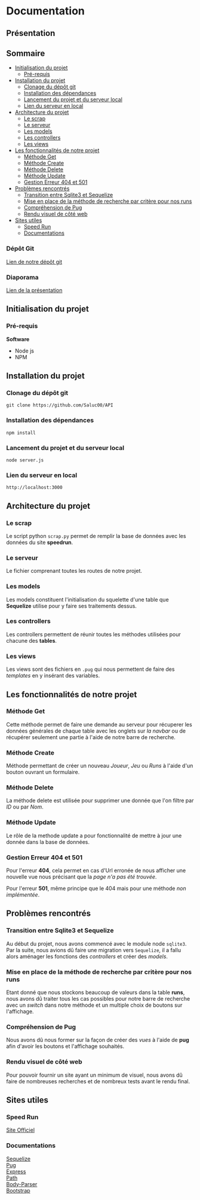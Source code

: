 # Documentation

## Présentation

## Sommaire

- [Initialisation du projet](##-initialisation-du-projet)
    - [Pré-requis](##-pré-requis)
- [Installation du projet](##-installation-du-projet)
    - [Clonage du dépôt git](###-clonage-du-dépôt-git)
    - [Installation des dépendances](installation-des-dépendances)
    - [Lancement du projet et du serveur local](###-lancement-du-projet-et-du-serveur-local)
    - [Lien du serveur en local](###-lien-du-serveur-en-local)
- [Architecture du projet](##-architecture-du-projet)
    - [Le scrap](###-le-scrap)
    - [Le serveur](###-le-serveur)
    - [Les models](###-les-models)
    - [Les controllers](###-les-controllers)
    - [Les views](###-les-views)
- [Les fonctionnalités de notre projet](##-Les-fonctionnalités-de-notre-projet)
    - [Méthode Get](###-méthode-get)
    - [Méthode Create](###-méthode-create)
    - [Méthode Delete](###-méthode-delete)
    - [Méthode Update](###-méthode-update)
    - [Gestion Erreur 404 et 501](###-gestion-erreur-404-et-501)
- [Problèmes rencontrés](##-problèmes-rencontrés)
    - [Transition entre Sqlite3 et Sequelize](###-transition-entre-sqlite3-et-sequelize)
    - [Mise en place de la méthode de recherche par critère pour nos runs](####-mise-en-place-de-la-méthode-de-recherche-par-critère-pour-nos-runs)
    - [Compréhension de Pug](####-compréhension-de-Pug)
    - [Rendu visuel de côté web](####-rendu-visuel-de-côté-web)
- [Sites utiles](##-sites-utiles)
    - [Speed Run](###-speed-run)
    - [Documentations](###-documentations)
    
### Dépôt Git

[Lien de notre dépôt git](https://github.com/Saluc00/API)

### Diaporama

[Lien de la présentation](https://www.canva.com/design/DAD7OUIQjrY/eH2-wRAmUWHzArVFK8PGOg/edit)

## Initialisation du projet

### Pré-requis

**Software**

- Node js
- NPM

## Installation du projet

### Clonage du dépôt git

```
git clone https://github.com/Saluc00/API
```

### Installation des dépendances

```
npm install
```

### Lancement du projet et du serveur local

```
node server.js
```

### Lien du serveur en local

```
http://localhost:3000
```

## Architecture du projet

### Le scrap

Le script python `scrap.py` permet de remplir la base de données avec les données du site **speedrun**.

### Le serveur

Le fichier comprenant toutes les routes de notre projet.

### Les models

Les models constituent l'initialisation du squelette d'une table que **Sequelize** utilise pour y faire ses traitements dessus. 

### Les controllers

Les controllers permettent de réunir toutes les méthodes utilisées pour chacune des **tables**.

### Les views

Les views sont des fichiers en `.pug` qui nous permettent de faire des *templates* en y insérant des variables.

## Les fonctionnalités de notre projet

### Méthode Get 

Cette méthode permet de faire une demande au serveur pour récuperer les données générales de chaque table avec les onglets sur *la navbar* ou de récupérer seulement une partie à l'aide de notre barre de recherche.

### Méthode Create

Méthode permettant de créer un nouveau *Joueur*, *Jeu* ou *Runs* à l'aide d'un bouton ouvrant un formulaire.

### Méthode Delete

La méthode delete est utilisée pour supprimer une donnée que l'on filtre par *ID* ou par *Nom*.

### Méthode Update

Le rôle de la methode update a pour fonctionnalité de mettre à jour une donnée dans la base de données.

### Gestion Erreur 404 et 501

Pour l'erreur **404**, cela permet en cas d'Url erronée de nous afficher une nouvelle vue nous précisant que la *page n'a pas été trouvée*.

Pour l'erreur **501**, même principe que le 404 mais pour une méthode *non implémentée*.

## Problèmes rencontrés

### Transition entre Sqlite3 et Sequelize

Au début du projet, nous avons commencé avec le module node `sqlite3`.
Par la suite, nous avions dû faire une migration vers `Sequelize`, il a fallu alors aménager les fonctions des *controllers* et créer des *models*.

### Mise en place de la méthode de recherche par critère pour nos runs

Etant donné que nous stockons beaucoup de valeurs dans la table **runs**, nous avons dû traiter tous les cas possibles pour notre barre de recherche avec un *switch* dans notre méthode et un multiple choix de boutons sur l'affichage.

### Compréhension de Pug

Nous avons dû nous former sur la façon de créer des *vues* à l'aide de **pug** afin d'avoir les boutons et l'affichage souhaités.

### Rendu visuel de côté web

Pour pouvoir fournir un site ayant un minimum de visuel, nous avons dû faire de nombreuses recherches et de nombreux tests avant le rendu final.

## Sites utiles

### Speed Run

[Site Officiel](www.speedrun.com)  

### Documentations

[Sequelize](https://sequelize.org/master/manual/getting-started.html)  
[Pug](https://pugjs.org/api/getting-started.html)  
[Express](http://expressjs.com/en/starter/installing.html)  
[Path](https://nodejs.org/api/path.html)  
[Body-Parser](https://www.npmjs.com/package/body-parser)  
[Bootstrap](https://getbootstrap.com/docs/4.4/getting-started/introduction/)